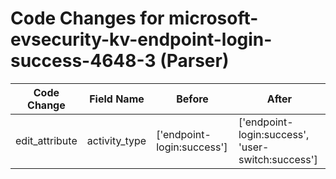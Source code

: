 # Code Changes for microsoft-evsecurity-kv-endpoint-login-success-4648-3 (Parser)

| Code Change | Field Name | Before | After |
|-------------|------------|--------|-------|
| edit_attribute | activity_type | ['endpoint-login:success'] | ['endpoint-login:success', 'user-switch:success'] |